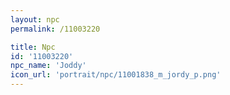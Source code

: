```yaml
---
layout: npc
permalink: /11003220

title: Npc
id: '11003220'
npc_name: 'Joddy'
icon_url: 'portrait/npc/11001838_m_jordy_p.png'
---
```

